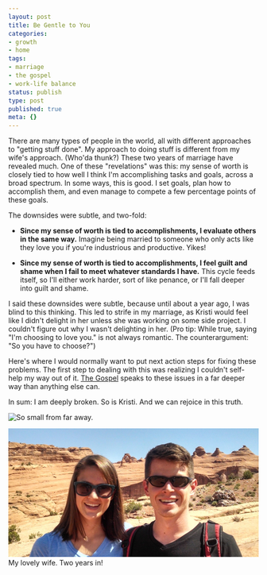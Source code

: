 ```yaml
---
layout: post
title: Be Gentle to You
categories:
- growth
- home
tags:
- marriage
- the gospel
- work-life balance
status: publish
type: post
published: true
meta: {}
---
```


There are many types of people in the world, all with different approaches to "getting stuff done". My approach to doing stuff is different from my wife's approach. (Who'da thunk?)
These two years of marriage have revealed much. One of these "revelations" was this: my sense of worth is closely tied to how well I think I'm accomplishing tasks and goals, across a broad spectrum. In some ways, this is good. I set goals, plan how to accomplish them, and even manage to compete a few percentage points of these goals.

The downsides
were subtle, and two-fold:

* **Since my sense of worth is tied to accomplishments, I evaluate others in the same way.**
 Imagine being married to someone who only acts like they love you if you're industrious and productive. Yikes!


* **Since my sense of worth is tied to accomplishments, I feel guilt and shame when I fail to meet whatever standards I have.**
 This cycle feeds itself, so I'll either work harder, sort of like penance, or I'll fall deeper into guilt and shame.


I said these downsides were subtle, because until about a year ago, I was blind to this thinking. This led to strife in my marriage, as Kristi would feel like I didn't delight in her unless she was working on some side project. I couldn't figure out why I wasn't delighting in her. (Pro tip: While true, saying "I'm choosing to love you." is not always romantic. The counterargument: "So you have to
choose?")



Here's where I would normally want to put next action steps for fixing these problems. The first step to dealing with this was realizing I couldn't self-help my way out of it.
[The Gospel](http://marshill.com/the-gospel) speaks to these issues in a far deeper way than anything else can.

In sum: I am deeply broken. So is Kristi. And we can rejoice in this truth.

![So small from far away.](http://www.discovermoab.com/images/arches/a01.jpg)

[![My lovely wife. Two years in!](/squarespace_images/static_556694eee4b0f4ca9cd56729_56035dbbe4b07ebf58d79d16_5586fe5ce4b0278244cea18b_1434910443726_2014-07-06-11-03-11.jpg_)](http://static1.squarespace.com/static/556694eee4b0f4ca9cd56729/56035dbbe4b07ebf58d79d16/5586fe5ce4b0278244cea18b/1434910443726/2014-07-06-11-03-11.jpg) My lovely wife. Two years in!
